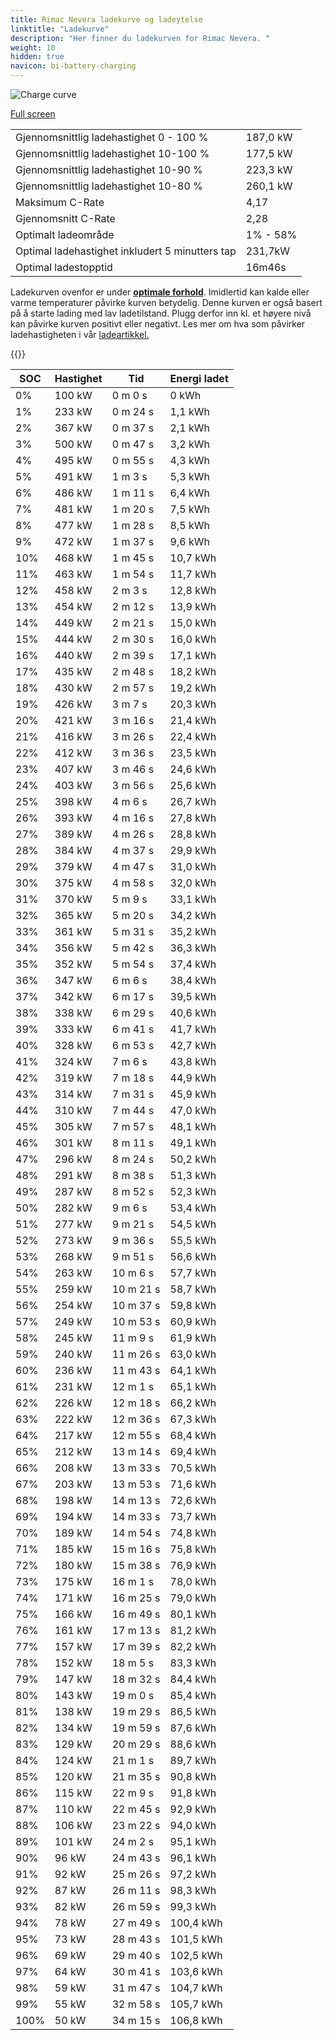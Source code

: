 ```yaml
---
title: Rimac Nevera ladekurve og ladeytelse
linktitle: "Ladekurve"
description: "Her finner du ladekurven for Rimac Nevera. "
weight: 10
hidden: true
navicon: bi-battery-charging
---
```

<!-- markdownlint-disable MD033 -->
<img src="../chargingcurve.svg" alt="Charge curve" class="img-fluid">

[Full screen](../chargingcurve.svg)


<table class="table table-striped">
<tbody>
<tr>
<td>Gjennomsnittlig ladehastighet 0 - 100 %</td><td>187,0 kW</td>
</tr>
<tr>
<td>Gjennomsnittlig ladehastighet 10-100 %</td><td>177,5 kW</td>
</tr>
<tr>
<td>Gjennomsnittlig ladehastighet 10-90 %</td><td>223,3 kW</td>
</tr>
<tr>
<td>Gjennomsnittlig ladehastighet 10-80 %</td><td>260,1 kW</td>
</tr>
<tr>
<td>Maksimum C-Rate</td><td>4,17</td>
</tr>
<tr>
<td>Gjennomsnitt C-Rate</td><td>2,28</td>
</tr>
<tr>
<td>Optimalt ladeområde</td><td>1% - 58%</td>
</tr>
<tr>
<td>Optimal ladehastighet inkludert 5 minutters tap</td><td>231,7kW</td>
</tr>
<tr>
<td>Optimal ladestopptid</td><td>16m46s</td>
</tr>
</tbody>
</table>


Ladekurven ovenfor er under **[optimale forhold](../../../../../technology/battery/charging/#temperatur)**. Imidlertid kan kalde eller varme temperaturer påvirke kurven betydelig. Denne kurven er også basert på å starte lading med lav ladetilstand. Plugg derfor inn kl. et høyere nivå kan påvirke kurven positivt eller negativt. Les mer om hva som påvirker ladehastigheten i vår [ladeartikkel.](../../../../../technology/battery/charging/) 


{{<evkxdisplayaddarticle />}}
<table class="table table-striped">
<thead>
<tr><th>SOC</th><th>Hastighet</th><th>Tid</th><th>Energi ladet</th></tr>
</thead>
<tbody>
<tr>
<td>0%</td><td>100 kW</td><td> 0 m 0 s </td><td>0 kWh </td>
</tr>
<tr>
<td>1%</td><td>233 kW</td><td> 0 m 24 s </td><td>1,1 kWh </td>
</tr>
<tr>
<td>2%</td><td>367 kW</td><td> 0 m 37 s </td><td>2,1 kWh </td>
</tr>
<tr>
<td>3%</td><td>500 kW</td><td> 0 m 47 s </td><td>3,2 kWh </td>
</tr>
<tr>
<td>4%</td><td>495 kW</td><td> 0 m 55 s </td><td>4,3 kWh </td>
</tr>
<tr>
<td>5%</td><td>491 kW</td><td> 1 m 3 s </td><td>5,3 kWh </td>
</tr>
<tr>
<td>6%</td><td>486 kW</td><td> 1 m 11 s </td><td>6,4 kWh </td>
</tr>
<tr>
<td>7%</td><td>481 kW</td><td> 1 m 20 s </td><td>7,5 kWh </td>
</tr>
<tr>
<td>8%</td><td>477 kW</td><td> 1 m 28 s </td><td>8,5 kWh </td>
</tr>
<tr>
<td>9%</td><td>472 kW</td><td> 1 m 37 s </td><td>9,6 kWh </td>
</tr>
<tr>
<td>10%</td><td>468 kW</td><td> 1 m 45 s </td><td>10,7 kWh </td>
</tr>
<tr>
<td>11%</td><td>463 kW</td><td> 1 m 54 s </td><td>11,7 kWh </td>
</tr>
<tr>
<td>12%</td><td>458 kW</td><td> 2 m 3 s </td><td>12,8 kWh </td>
</tr>
<tr>
<td>13%</td><td>454 kW</td><td> 2 m 12 s </td><td>13,9 kWh </td>
</tr>
<tr>
<td>14%</td><td>449 kW</td><td> 2 m 21 s </td><td>15,0 kWh </td>
</tr>
<tr>
<td>15%</td><td>444 kW</td><td> 2 m 30 s </td><td>16,0 kWh </td>
</tr>
<tr>
<td>16%</td><td>440 kW</td><td> 2 m 39 s </td><td>17,1 kWh </td>
</tr>
<tr>
<td>17%</td><td>435 kW</td><td> 2 m 48 s </td><td>18,2 kWh </td>
</tr>
<tr>
<td>18%</td><td>430 kW</td><td> 2 m 57 s </td><td>19,2 kWh </td>
</tr>
<tr>
<td>19%</td><td>426 kW</td><td> 3 m 7 s </td><td>20,3 kWh </td>
</tr>
<tr>
<td>20%</td><td>421 kW</td><td> 3 m 16 s </td><td>21,4 kWh </td>
</tr>
<tr>
<td>21%</td><td>416 kW</td><td> 3 m 26 s </td><td>22,4 kWh </td>
</tr>
<tr>
<td>22%</td><td>412 kW</td><td> 3 m 36 s </td><td>23,5 kWh </td>
</tr>
<tr>
<td>23%</td><td>407 kW</td><td> 3 m 46 s </td><td>24,6 kWh </td>
</tr>
<tr>
<td>24%</td><td>403 kW</td><td> 3 m 56 s </td><td>25,6 kWh </td>
</tr>
<tr>
<td>25%</td><td>398 kW</td><td> 4 m 6 s </td><td>26,7 kWh </td>
</tr>
<tr>
<td>26%</td><td>393 kW</td><td> 4 m 16 s </td><td>27,8 kWh </td>
</tr>
<tr>
<td>27%</td><td>389 kW</td><td> 4 m 26 s </td><td>28,8 kWh </td>
</tr>
<tr>
<td>28%</td><td>384 kW</td><td> 4 m 37 s </td><td>29,9 kWh </td>
</tr>
<tr>
<td>29%</td><td>379 kW</td><td> 4 m 47 s </td><td>31,0 kWh </td>
</tr>
<tr>
<td>30%</td><td>375 kW</td><td> 4 m 58 s </td><td>32,0 kWh </td>
</tr>
<tr>
<td>31%</td><td>370 kW</td><td> 5 m 9 s </td><td>33,1 kWh </td>
</tr>
<tr>
<td>32%</td><td>365 kW</td><td> 5 m 20 s </td><td>34,2 kWh </td>
</tr>
<tr>
<td>33%</td><td>361 kW</td><td> 5 m 31 s </td><td>35,2 kWh </td>
</tr>
<tr>
<td>34%</td><td>356 kW</td><td> 5 m 42 s </td><td>36,3 kWh </td>
</tr>
<tr>
<td>35%</td><td>352 kW</td><td> 5 m 54 s </td><td>37,4 kWh </td>
</tr>
<tr>
<td>36%</td><td>347 kW</td><td> 6 m 6 s </td><td>38,4 kWh </td>
</tr>
<tr>
<td>37%</td><td>342 kW</td><td> 6 m 17 s </td><td>39,5 kWh </td>
</tr>
<tr>
<td>38%</td><td>338 kW</td><td> 6 m 29 s </td><td>40,6 kWh </td>
</tr>
<tr>
<td>39%</td><td>333 kW</td><td> 6 m 41 s </td><td>41,7 kWh </td>
</tr>
<tr>
<td>40%</td><td>328 kW</td><td> 6 m 53 s </td><td>42,7 kWh </td>
</tr>
<tr>
<td>41%</td><td>324 kW</td><td> 7 m 6 s </td><td>43,8 kWh </td>
</tr>
<tr>
<td>42%</td><td>319 kW</td><td> 7 m 18 s </td><td>44,9 kWh </td>
</tr>
<tr>
<td>43%</td><td>314 kW</td><td> 7 m 31 s </td><td>45,9 kWh </td>
</tr>
<tr>
<td>44%</td><td>310 kW</td><td> 7 m 44 s </td><td>47,0 kWh </td>
</tr>
<tr>
<td>45%</td><td>305 kW</td><td> 7 m 57 s </td><td>48,1 kWh </td>
</tr>
<tr>
<td>46%</td><td>301 kW</td><td> 8 m 11 s </td><td>49,1 kWh </td>
</tr>
<tr>
<td>47%</td><td>296 kW</td><td> 8 m 24 s </td><td>50,2 kWh </td>
</tr>
<tr>
<td>48%</td><td>291 kW</td><td> 8 m 38 s </td><td>51,3 kWh </td>
</tr>
<tr>
<td>49%</td><td>287 kW</td><td> 8 m 52 s </td><td>52,3 kWh </td>
</tr>
<tr>
<td>50%</td><td>282 kW</td><td> 9 m 6 s </td><td>53,4 kWh </td>
</tr>
<tr>
<td>51%</td><td>277 kW</td><td> 9 m 21 s </td><td>54,5 kWh </td>
</tr>
<tr>
<td>52%</td><td>273 kW</td><td> 9 m 36 s </td><td>55,5 kWh </td>
</tr>
<tr>
<td>53%</td><td>268 kW</td><td> 9 m 51 s </td><td>56,6 kWh </td>
</tr>
<tr>
<td>54%</td><td>263 kW</td><td> 10 m 6 s </td><td>57,7 kWh </td>
</tr>
<tr>
<td>55%</td><td>259 kW</td><td> 10 m 21 s </td><td>58,7 kWh </td>
</tr>
<tr>
<td>56%</td><td>254 kW</td><td> 10 m 37 s </td><td>59,8 kWh </td>
</tr>
<tr>
<td>57%</td><td>249 kW</td><td> 10 m 53 s </td><td>60,9 kWh </td>
</tr>
<tr>
<td>58%</td><td>245 kW</td><td> 11 m 9 s </td><td>61,9 kWh </td>
</tr>
<tr>
<td>59%</td><td>240 kW</td><td> 11 m 26 s </td><td>63,0 kWh </td>
</tr>
<tr>
<td>60%</td><td>236 kW</td><td> 11 m 43 s </td><td>64,1 kWh </td>
</tr>
<tr>
<td>61%</td><td>231 kW</td><td> 12 m 1 s </td><td>65,1 kWh </td>
</tr>
<tr>
<td>62%</td><td>226 kW</td><td> 12 m 18 s </td><td>66,2 kWh </td>
</tr>
<tr>
<td>63%</td><td>222 kW</td><td> 12 m 36 s </td><td>67,3 kWh </td>
</tr>
<tr>
<td>64%</td><td>217 kW</td><td> 12 m 55 s </td><td>68,4 kWh </td>
</tr>
<tr>
<td>65%</td><td>212 kW</td><td> 13 m 14 s </td><td>69,4 kWh </td>
</tr>
<tr>
<td>66%</td><td>208 kW</td><td> 13 m 33 s </td><td>70,5 kWh </td>
</tr>
<tr>
<td>67%</td><td>203 kW</td><td> 13 m 53 s </td><td>71,6 kWh </td>
</tr>
<tr>
<td>68%</td><td>198 kW</td><td> 14 m 13 s </td><td>72,6 kWh </td>
</tr>
<tr>
<td>69%</td><td>194 kW</td><td> 14 m 33 s </td><td>73,7 kWh </td>
</tr>
<tr>
<td>70%</td><td>189 kW</td><td> 14 m 54 s </td><td>74,8 kWh </td>
</tr>
<tr>
<td>71%</td><td>185 kW</td><td> 15 m 16 s </td><td>75,8 kWh </td>
</tr>
<tr>
<td>72%</td><td>180 kW</td><td> 15 m 38 s </td><td>76,9 kWh </td>
</tr>
<tr>
<td>73%</td><td>175 kW</td><td> 16 m 1 s </td><td>78,0 kWh </td>
</tr>
<tr>
<td>74%</td><td>171 kW</td><td> 16 m 25 s </td><td>79,0 kWh </td>
</tr>
<tr>
<td>75%</td><td>166 kW</td><td> 16 m 49 s </td><td>80,1 kWh </td>
</tr>
<tr>
<td>76%</td><td>161 kW</td><td> 17 m 13 s </td><td>81,2 kWh </td>
</tr>
<tr>
<td>77%</td><td>157 kW</td><td> 17 m 39 s </td><td>82,2 kWh </td>
</tr>
<tr>
<td>78%</td><td>152 kW</td><td> 18 m 5 s </td><td>83,3 kWh </td>
</tr>
<tr>
<td>79%</td><td>147 kW</td><td> 18 m 32 s </td><td>84,4 kWh </td>
</tr>
<tr>
<td>80%</td><td>143 kW</td><td> 19 m 0 s </td><td>85,4 kWh </td>
</tr>
<tr>
<td>81%</td><td>138 kW</td><td> 19 m 29 s </td><td>86,5 kWh </td>
</tr>
<tr>
<td>82%</td><td>134 kW</td><td> 19 m 59 s </td><td>87,6 kWh </td>
</tr>
<tr>
<td>83%</td><td>129 kW</td><td> 20 m 29 s </td><td>88,6 kWh </td>
</tr>
<tr>
<td>84%</td><td>124 kW</td><td> 21 m 1 s </td><td>89,7 kWh </td>
</tr>
<tr>
<td>85%</td><td>120 kW</td><td> 21 m 35 s </td><td>90,8 kWh </td>
</tr>
<tr>
<td>86%</td><td>115 kW</td><td> 22 m 9 s </td><td>91,8 kWh </td>
</tr>
<tr>
<td>87%</td><td>110 kW</td><td> 22 m 45 s </td><td>92,9 kWh </td>
</tr>
<tr>
<td>88%</td><td>106 kW</td><td> 23 m 22 s </td><td>94,0 kWh </td>
</tr>
<tr>
<td>89%</td><td>101 kW</td><td> 24 m 2 s </td><td>95,1 kWh </td>
</tr>
<tr>
<td>90%</td><td>96 kW</td><td> 24 m 43 s </td><td>96,1 kWh </td>
</tr>
<tr>
<td>91%</td><td>92 kW</td><td> 25 m 26 s </td><td>97,2 kWh </td>
</tr>
<tr>
<td>92%</td><td>87 kW</td><td> 26 m 11 s </td><td>98,3 kWh </td>
</tr>
<tr>
<td>93%</td><td>82 kW</td><td> 26 m 59 s </td><td>99,3 kWh </td>
</tr>
<tr>
<td>94%</td><td>78 kW</td><td> 27 m 49 s </td><td>100,4 kWh </td>
</tr>
<tr>
<td>95%</td><td>73 kW</td><td> 28 m 43 s </td><td>101,5 kWh </td>
</tr>
<tr>
<td>96%</td><td>69 kW</td><td> 29 m 40 s </td><td>102,5 kWh </td>
</tr>
<tr>
<td>97%</td><td>64 kW</td><td> 30 m 41 s </td><td>103,6 kWh </td>
</tr>
<tr>
<td>98%</td><td>59 kW</td><td> 31 m 47 s </td><td>104,7 kWh </td>
</tr>
<tr>
<td>99%</td><td>55 kW</td><td> 32 m 58 s </td><td>105,7 kWh </td>
</tr>
<tr>
<td>100%</td><td>50 kW</td><td> 34 m 15 s </td><td>106,8 kWh </td>
</tr>
</tbody>
</table>

